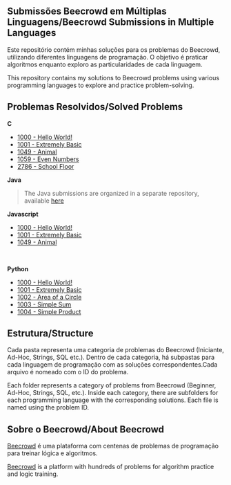 ## Submissões Beecrowd em Múltiplas Linguagens/Beecrowd Submissions in Multiple Languages

Este repositório contém minhas soluções para os problemas do Beecrowd, utilizando diferentes linguagens de programação. O objetivo é praticar algoritmos enquanto exploro as particularidades de cada linguagem.

This repository contains my solutions to Beecrowd problems using various programming languages to explore and practice problem-solving.

## Problemas Resolvidos/Solved Problems

**C**

-   [1000 - Hello World!](iniciante-beginner/c/1000.c)
-   [1001 - Extremely Basic](iniciante-beginner/c/1001.c)
-   [1049 - Animal](iniciante-beginner/c/1049.c)
-   [1059 - Even Numbers](iniciante-beginner/c/1059.c)
-   [2786 - School Floor](iniciante-beginner/c/2786.c)

**Java**

> The Java submissions are organized in a separate repository, available [here](https://github.com/daCruzZzLeticia/beecrowd-java)

**Javascript**

-   [1000 - Hello World!](iniciante-beginner/javascript/1000.js)
-   [1001 - Extremely Basic](iniciante-beginner/javascript/1001.js)
-   [1049 - Animal](iniciante-beginner/javascript/1049.js)

</br>

**Python**

-   [1000 - Hello World!](iniciante-beginner/python/1000.py)
-   [1001 - Extremely Basic](iniciante-beginner/python/1001.py)
-   [1002 - Area of a Circle](iniciante-beginner/python/1002.py)
-   [1003 - Simple Sum](iniciante-beginner/python/1003.py)
-   [1004 - Simple Product](iniciante-beginner/python/1004.py)

## Estrutura/Structure

Cada pasta representa uma categoria de problemas do Beecrowd (Iniciante, Ad-Hoc, Strings, SQL etc.).
Dentro de cada categoria, há subpastas para cada linguagem de programação com as soluções correspondentes.Cada arquivo é nomeado com o ID do problema.

Each folder represents a category of problems from Beecrowd (Beginner, Ad-Hoc, Strings, SQL, etc.).
Inside each category, there are subfolders for each programming language with the corresponding solutions.
Each file is named using the problem ID.

## Sobre o Beecrowd/About Beecrowd

[Beecrowd](https://www.beecrowd.com.br) é uma plataforma com centenas de problemas de programação para treinar lógica e algoritmos.

[Beecrowd](https://www.beecrowd.com.br) is a platform with hundreds of problems for algorithm practice and logic training.
